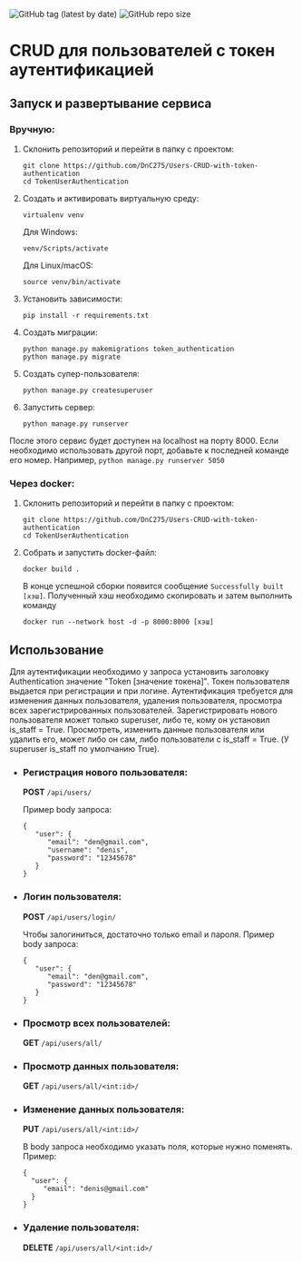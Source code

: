 ![GitHub tag (latest by date)](https://img.shields.io/github/v/tag/DnC275/Users-CRUD-with-token-authentication)
![GitHub repo size](https://img.shields.io/github/repo-size/DnC275/Users-CRUD-with-token-authentication)
# CRUD для пользователей с токен аутентификацией

## Запуск и развертывание сервиса
### Вручную:
1. Склонить репозиторий и перейти в папку с проектом:
    ```
    git clone https://github.com/DnC275/Users-CRUD-with-token-authentication
    cd TokenUserAuthentication
    ```
2. Создать и активировать виртуальную среду:
   ```
   virtualenv venv 
   ```
   Для Windows:
   ```
   venv/Scripts/activate
   ```
   Для Linux/macOS:
   ```
   source venv/bin/activate
   ```
3. Установить зависимости:
   ```
   pip install -r requirements.txt
   ```
4. Создать миграции:
   ```
   python manage.py makemigrations token_authentication
   python manage.py migrate
   ```
5. Создать супер-пользователя:
   ```
   python manage.py createsuperuser
   ```
6. Запустить сервер:
   ```
   python manage.py runserver
   ```
После этого сервис будет доступен на localhost на порту 8000. 
Если необходимо использовать другой порт, добавьте к последней команде его номер.
Например, ```python manage.py runserver 5050```

### Через docker:
1. Склонить репозиторий и перейти в папку с проектом:
    ```
    git clone https://github.com/DnC275/Users-CRUD-with-token-authentication
    cd TokenUserAuthentication
    ```
2. Собрать и запустить docker-файл:
   ```
   docker build . 
   ```
   В конце успешной сборки появится сообщение ```Successfully built [хэш]```.
Полученный хэш необходимо скопировать и затем выполнить команду
   ```
   docker run --network host -d -p 8000:8000 [хэш]
   ```

## Использование
Для аутентификации необходимо у запроса установить заголовку Authentication значение "Token [значение токена]".
Токен пользователя выдается при регистрации и при логине. Аутентификация требуется для изменения данных пользователя, удаления пользователя, просмотра всех зарегистрированных пользователей.
Зарегистрировать нового пользователя может только superuser, либо те, кому он установил is_staff = True.
Просмотреть, изменить данные пользователя или удалить его, может либо он сам, либо пользователи с is_staff = True.
(У superuser is_staff по умолчанию True).

- ### Регистрация нового пользователя:
   
   **POST** ```/api/users/```

   Пример body запроса:
   ```
   {
      "user": {
         "email": "den@gmail.com",
         "username": "denis",
         "password": "12345678"
      }
   }
   ```
- ### Логин пользователя:
  
   **POST** ```/api/users/login/```

   Чтобы залогиниться, достаточно только email и пароля. Пример body запроса:
   ```
   {
      "user": {
         "email": "den@gmail.com",
         "password": "12345678"
      }
   }
   ```
- ### Просмотр всех пользователей:
   
   **GET** ```/api/users/all/```
- ### Просмотр данных пользователя:

    **GET** ```/api/users/all/<int:id>/```
- ### Изменение данных пользователя:
  
    **PUT**  ```/api/users/all/<int:id>/```
    
    В body запроса необходимо указать поля, которые нужно поменять. Пример:
    ```
   {
      "user": {
         "email": "denis@gmail.com"
      }
   }
   ```
- ### Удаление пользователя:

    **DELETE** ```/api/users/all/<int:id>/```


